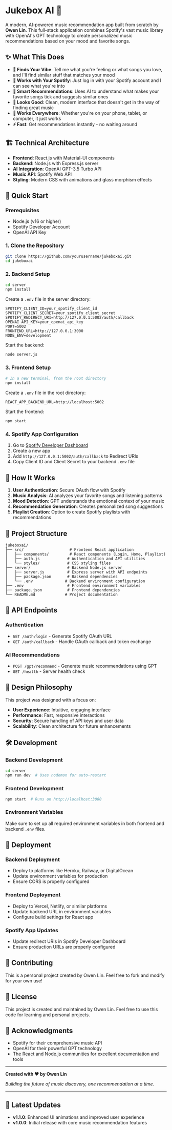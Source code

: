 # Jukebox AI 🎵

A modern, AI-powered music recommendation app built from scratch by **Owen Lin**. This full-stack application combines Spotify's vast music library with OpenAI's GPT technology to create personalized music recommendations based on your mood and favorite songs.

## ✨ What This Does

- **🎯 Finds Your Vibe**: Tell me what you're feeling or what songs you love, and I'll find similar stuff that matches your mood
- **🔐 Works with Your Spotify**: Just log in with your Spotify account and I can see what you're into
- **🤖 Smart Recommendations**: Uses AI to understand what makes your favorite songs tick and suggests similar ones
- **🎨 Looks Good**: Clean, modern interface that doesn't get in the way of finding great music
- **📱 Works Everywhere**: Whether you're on your phone, tablet, or computer, it just works
- **⚡ Fast**: Get recommendations instantly - no waiting around

## 🏗️ Technical Architecture

- **Frontend**: React.js with Material-UI components
- **Backend**: Node.js with Express.js server
- **AI Integration**: OpenAI GPT-3.5 Turbo API
- **Music API**: Spotify Web API
- **Styling**: Modern CSS with animations and glass morphism effects

## 🚀 Quick Start

### Prerequisites
- Node.js (v16 or higher)
- Spotify Developer Account
- OpenAI API Key

### 1. Clone the Repository
```bash
git clone https://github.com/yourusername/jukeboxai.git
cd jukeboxai
```

### 2. Backend Setup
```bash
cd server
npm install
```

Create a `.env` file in the server directory:
```env
SPOTIFY_CLIENT_ID=your_spotify_client_id
SPOTIFY_CLIENT_SECRET=your_spotify_client_secret
SPOTIFY_REDIRECT_URI=http://127.0.0.1:5002/auth/callback
OPENAI_API_KEY=your_openai_api_key
PORT=5002
FRONTEND_URL=http://127.0.0.1:3000
NODE_ENV=development
```

Start the backend:
```bash
node server.js
```

### 3. Frontend Setup
```bash
# In a new terminal, from the root directory
npm install
```

Create a `.env` file in the root directory:
```env
REACT_APP_BACKEND_URL=http://localhost:5002
```

Start the frontend:
```bash
npm start
```

### 4. Spotify App Configuration
1. Go to [Spotify Developer Dashboard](https://developer.spotify.com/dashboard)
2. Create a new app
3. Add `http://127.0.0.1:5002/auth/callback` to Redirect URIs
4. Copy Client ID and Client Secret to your backend `.env` file

## 🎯 How It Works

1. **User Authentication**: Secure OAuth flow with Spotify
2. **Music Analysis**: AI analyzes your favorite songs and listening patterns
3. **Mood Detection**: GPT understands the emotional context of your music
4. **Recommendation Generation**: Creates personalized song suggestions
5. **Playlist Creation**: Option to create Spotify playlists with recommendations

## 📁 Project Structure

```
jukeboxai/
├── src/                    # Frontend React application
│   ├── components/         # React components (Login, Home, Playlist)
│   ├── auth.js            # Authentication and API utilities
│   └── styles/            # CSS styling files
├── server/                # Backend Node.js server
│   ├── server.js          # Express server with API endpoints
│   ├── package.json       # Backend dependencies
│   └── .env              # Backend environment configuration
├── .env                   # Frontend environment variables
├── package.json           # Frontend dependencies
└── README.md             # Project documentation
```

## 🔌 API Endpoints

### Authentication
- `GET /auth/login` - Generate Spotify OAuth URL
- `GET /auth/callback` - Handle OAuth callback and token exchange

### AI Recommendations
- `POST /gpt/recommend` - Generate music recommendations using GPT
- `GET /health` - Server health check

## 🎨 Design Philosophy

This project was designed with a focus on:
- **User Experience**: Intuitive, engaging interface
- **Performance**: Fast, responsive interactions
- **Security**: Secure handling of API keys and user data
- **Scalability**: Clean architecture for future enhancements

## 🛠️ Development

### Backend Development
```bash
cd server
npm run dev  # Uses nodemon for auto-restart
```

### Frontend Development
```bash
npm start  # Runs on http://localhost:3000
```

### Environment Variables
Make sure to set up all required environment variables in both frontend and backend `.env` files.

## 🚀 Deployment

### Backend Deployment
- Deploy to platforms like Heroku, Railway, or DigitalOcean
- Update environment variables for production
- Ensure CORS is properly configured

### Frontend Deployment
- Deploy to Vercel, Netlify, or similar platforms
- Update backend URL in environment variables
- Configure build settings for React app

### Spotify App Updates
- Update redirect URIs in Spotify Developer Dashboard
- Ensure production URLs are properly configured

## 🤝 Contributing

This is a personal project created by Owen Lin. Feel free to fork and modify for your own use!

## 📝 License

This project is created and maintained by Owen Lin. Feel free to use this code for learning and personal projects.

## 🙏 Acknowledgments

- Spotify for their comprehensive music API
- OpenAI for their powerful GPT technology
- The React and Node.js communities for excellent documentation and tools

---

**Created with ❤️ by Owen Lin**

*Building the future of music discovery, one recommendation at a time.*

---

## 🎵 Latest Updates

- **v1.1.0**: Enhanced UI animations and improved user experience
- **v1.0.0**: Initial release with core music recommendation features
